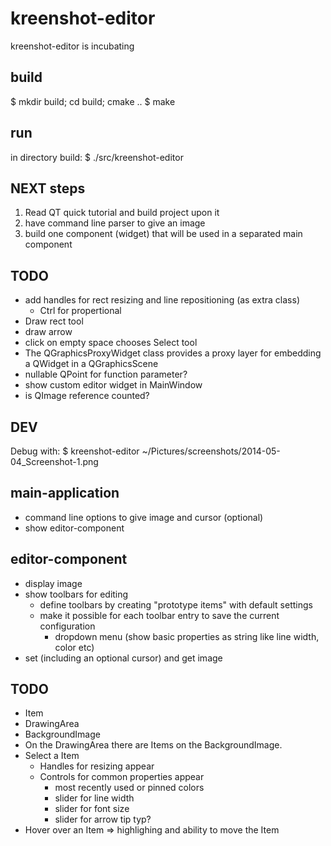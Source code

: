 kreenshot-editor
================

kreenshot-editor is incubating

build
-----
$ mkdir build; cd build; cmake ..
$ make

run
---
in directory build:
$ ./src/kreenshot-editor

NEXT steps
----------
1. Read QT quick tutorial and build project upon it
2. have command line parser to give an image
3. build one component (widget) that will be used in a separated main component

TODO
----
- add handles for rect resizing and line repositioning (as extra class)
    - Ctrl for propertional
- Draw rect tool
- draw arrow
- click on empty space chooses Select tool
- The QGraphicsProxyWidget class provides a proxy layer for embedding a QWidget in a QGraphicsScene
- nullable QPoint for function parameter?
- show custom editor widget in MainWindow
- is QImage reference counted?

DEV
---
Debug with: $ kreenshot-editor ~/Pictures/screenshots/2014-05-04_Screenshot-1.png

main-application
----------------
- command line options to give image and cursor (optional)
- show editor-component

editor-component
----------------
- display image
- show toolbars for editing
    - define toolbars by creating "prototype items" with default settings
    - make it possible for each toolbar entry to save the current configuration
        - dropdown menu (show basic properties as string like line width, color etc)
- set (including an optional cursor) and get image

TODO
----
- Item
- DrawingArea
- BackgroundImage
- On the DrawingArea there are Items on the BackgroundImage.
- Select a Item
  - Handles for resizing appear
  - Controls for common properties appear
     - most recently used or pinned colors
     - slider for line width
     - slider for font size
     - slider for arrow tip typ?
- Hover over an Item => highlighing and ability to move the Item
